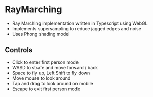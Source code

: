 # RayMarching

- Ray Marching implementation written in Typescript using WebGL
- Implements supersampling to reduce jagged edges and noise
- Uses Phong shading model

## Controls

- Click to enter first person mode
- WASD to strafe and move forward / back
- Space to fly up, Left Shift to fly down
- Move mouse to look around
- Tap and drag to look around on mobile
- Escape to exit first person mode
